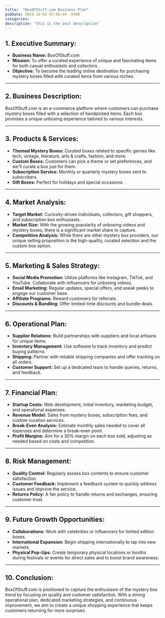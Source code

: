 ```yaml
---
title:  "BoxOfStuff.com Business Plan"
pubDate: 2023-10-03 07:56:44 -0500
categories: 
description: "this is the post description"
---
```


## 1. Executive Summary:

- **Business Name:** BoxOfStuff.com
- **Mission:** To offer a curated experience of unique and fascinating items for both casual enthusiasts and collectors.
- **Objective:** To become the leading online destination for purchasing mystery boxes filled with curated items from various niches.

---

## 2. Business Description:

BoxOfStuff.com is an e-commerce platform where customers can purchase mystery boxes filled with a selection of handpicked items. Each box promises a unique unboxing experience tailored to various interests.

---

## 3. Products & Services:

- **Themed Mystery Boxes:** Curated boxes related to specific genres like tech, vintage, literature, arts & crafts, fashion, and more.
- **Custom Boxes:** Customers can pick a theme or set preferences, and we'll curate a box just for them.
- **Subscription Service:** Monthly or quarterly mystery boxes sent to subscribers.
- **Gift Boxes:** Perfect for holidays and special occasions.

---

## 4. Market Analysis:

- **Target Market:** Curiosity-driven individuals, collectors, gift shoppers, and subscription box enthusiasts.
- **Market Size:** With the growing popularity of unboxing videos and mystery boxes, there is a significant market share to capture.
- **Competitive Analysis:** While there are other mystery box providers, our unique selling proposition is the high-quality, curated selection and the custom box option.

---

## 5. Marketing & Sales Strategy:

- **Social Media Promotion:** Utilize platforms like Instagram, TikTok, and YouTube. Collaborate with influencers for unboxing videos.
- **Email Marketing:** Regular updates, special offers, and sneak peeks to engage our customer base.
- **Affiliate Programs:** Reward customers for referrals.
- **Discounts & Bundling:** Offer limited-time discounts and bundle deals.

---

## 6. Operational Plan:

- **Supplier Relations:** Build partnerships with suppliers and local artisans for unique items.
- **Inventory Management:** Use software to track inventory and predict buying patterns.
- **Shipping:** Partner with reliable shipping companies and offer tracking on all orders.
- **Customer Support:** Set up a dedicated team to handle queries, returns, and feedback.

---

## 7. Financial Plan:

- **Startup Costs:** Web development, initial inventory, marketing budget, and operational expenses.
- **Revenue Model:** Sales from mystery boxes, subscription fees, and custom curation services.
- **Break-Even Analysis:** Estimate monthly sales needed to cover all expenses and determine a break-even point.
- **Profit Margins:** Aim for a 30% margin on each box sold, adjusting as needed based on costs and competition.

---

## 8. Risk Management:

- **Quality Control:** Regularly assess box contents to ensure customer satisfaction.
- **Customer Feedback:** Implement a feedback system to quickly address issues and improve the service.
- **Returns Policy:** A fair policy to handle returns and exchanges, ensuring customer trust.

---

## 9. Future Growth Opportunities:

- **Collaborations:** Work with celebrities or influencers for limited edition boxes.
- **International Expansion:** Begin shipping internationally to tap into new markets.
- **Physical Pop-Ups:** Create temporary physical locations or booths during festivals or events for direct sales and to boost brand awareness.

---

## 10. Conclusion:

BoxOfStuff.com is positioned to capture the enthusiasm of the mystery box trend by focusing on quality and customer satisfaction. With a strong operational plan, dedicated marketing strategies, and continuous improvement, we aim to create a unique shopping experience that keeps customers returning for more surprises.
